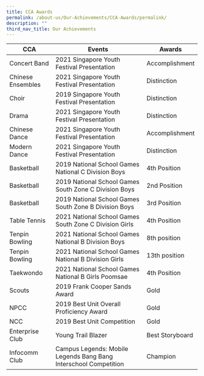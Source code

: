 ```yaml
---
title: CCA Awards
permalink: /about-us/Our-Achievements/CCA-Awards/permalink/
description: ""
third_nav_title: Our Achievements
---
```




| CCA | Events | Awards |
| --- | --- | --- |
| Concert Band | 2021 Singapore Youth Festival Presentation | Accomplishment |
| Chinese Ensembles | 2021 Singapore Youth Festival Presentation | Distinction |
| Choir | 2019 Singapore Youth Festival Presentation | Distinction |
| Drama | 2021 Singapore Youth Festival Presentation | Distinction |
| Chinese Dance | 2021 Singapore Youth Festival Presentation | Accomplishment |
| Modern Dance | 2021 Singapore Youth Festival Presentation | Distinction |
| Basketball | 2019 National School Games National C Division Boys | 4th Position |
| Basketball | 2019 National School Games South Zone C Division Boys | 2nd Position |
| Basketball | 2019 National School Games South Zone B Division Boys | 3rd Position |
| Table Tennis | 2021 National School Games South Zone C Division Girls | 4th Position |
| Tenpin Bowling | 2021 National School Games National B Division Boys | 8th position |
| Tenpin Bowling | 2021 National School Games National B Division Girls | 13th position |
| Taekwondo | 2021 National School Games National B Girls Poomsae | 4th Position |
| Scouts | 2019 Frank Cooper Sands Award | Gold |
| NPCC | 2019 Best Unit Overall Proficiency Award | Gold |
| NCC | 2019 Best Unit Competition | Gold |
| Enterprise Club | Young Trail Blazer | Best Storyboard |
| Infocomm Club | Campus Legends: Mobile Legends Bang Bang Interschool Competition | Champion |